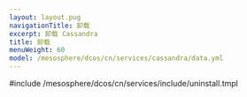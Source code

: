 ```yaml
---
layout: layout.pug
navigationTitle: 卸载
excerpt: 卸载 Cassandra
title: 卸载
menuWeight: 60
model: /mesosphere/dcos/cn/services/cassandra/data.yml
---
```


#include /mesosphere/dcos/cn/services/include/uninstall.tmpl
